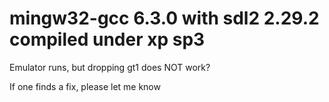 # mingw32-gcc 6.3.0 with sdl2 2.29.2 compiled under xp sp3

Emulator runs, but dropping gt1 does NOT work?

If one finds a fix, please let me know
